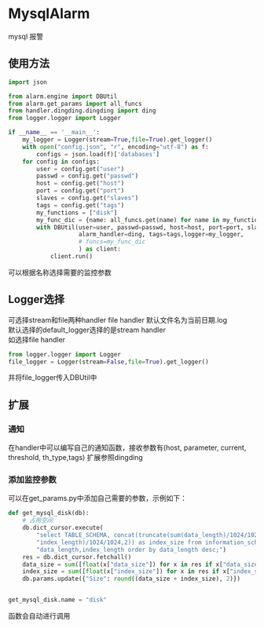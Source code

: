 # MysqlAlarm
mysql 报警
## 使用方法

```python
import json

from alarm.engine import DBUtil
from alarm.get_params import all_funcs
from handler.dingding.dingding import ding
from logger.logger import Logger

if __name__ == '__main__':
    my_logger = Logger(stream=True,file=True).get_logger()
    with open("config.json", "r", encoding="utf-8") as f:
        configs = json.load(f)['databases']
    for config in configs:
        user = config.get("user")
        passwd = config.get("passwd")
        host = config.get("host")
        port = config.get("port")
        slaves = config.get("slaves")
        tags = config.get("tags")
        my_functions = ["disk"]
        my_func_dic = {name: all_funcs.get(name) for name in my_functions}
        with DBUtil(user=user, passwd=passwd, host=host, port=port, slaves=slaves,
                    alarm_handler=ding, tags=tags,logger=my_logger,
                    # funcs=my_func_dic
                    ) as client:
            client.run()


```
可以根据名称选择需要的监控参数
## Logger选择
可选择stream和file两种handler file handler 默认文件名为当前日期.log  
默认选择的default_logger选择的是stream handler  
如选择file handler
```python
from logger.logger import Logger
file_logger = Logger(stream=False,file=True).get_logger()
```
并将file_logger传入DBUtil中
## 扩展
### 通知
在handler中可以编写自己的通知函数，接收参数有(host, parameter, current, threshold, th_type,tags)
扩展参照dingding

### 添加监控参数
可以在get_params.py中添加自己需要的参数，示例如下：
```python
def get_mysql_disk(db):
    # 占用空间
    db.dict_cursor.execute(
        "select TABLE_SCHEMA, concat(truncate(sum(data_length)/1024/1024,2)) as data_size,concat(truncate(sum("
        "index_length)/1024/1024,2)) as index_size from information_schema.tables group by TABLE_SCHEMA,"
        "data_length,index_length order by data_length desc;")
    res = db.dict_cursor.fetchall()
    data_size = sum([float(x["data_size"]) for x in res if x["data_size"] is not None])
    index_size = sum([float(x["index_size"]) for x in res if x["index_size"] is not None])
    db.params.update({"Size": round((data_size + index_size), 2)})


get_mysql_disk.name = "disk"
```
函数会自动进行调用
